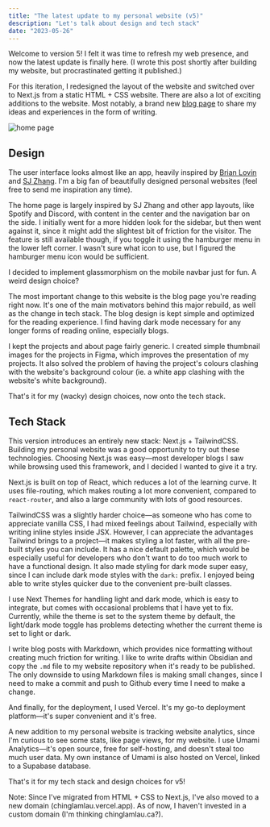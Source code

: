 ```yaml
---
title: "The latest update to my personal website (v5)"
description: "Let's talk about design and tech stack"
date: "2023-05-26"
---
```

Welcome to version 5! I felt it was time to refresh my web presence, and now the latest update is finally here. (I wrote this post shortly after building my website, but procrastinated getting it published.)

For this iteration, I redesigned the layout of the website and switched over to Next.js from a static HTML + CSS website. There are also a lot of exciting additions to the website. Most notably, a brand new [blog page](/writing) to share my ideas and experiences in the form of writing.

![home page](/images/writing/v5/home.png)

## Design

The user interface looks almost like an app, heavily inspired by [Brian Lovin](https://brianlovin.com/) and [SJ Zhang](https://www.sj.land/). I'm a big fan of beautifully designed personal websites (feel free to send me inspiration any time).

The home page is largely inspired by SJ Zhang and other app layouts, like Spotify and Discord, with content in the center and the navigation bar on the side. I initially went for a more hidden look for the sidebar, but then went against it, since it might add the slightest bit of friction for the visitor. The feature is still available though, if you toggle it using the hamburger menu in the lower left corner. I wasn't sure what icon to use, but I figured the hamburger menu icon would be sufficient.

I decided to implement glassmorphism on the mobile navbar just for fun. A weird design choice?

The most important change to this website is the blog page you're reading right now. It's one of the main motivators behind this major rebuild, as well as the change in tech stack. The blog design is kept simple and optimized for the reading experience. I find having dark mode necessary for any longer forms of reading online, especially blogs.

I kept the projects and about page fairly generic. I created simple thumbnail images for the projects in Figma, which improves the presentation of my projects. It also solved the problem of having the project's colours clashing with the website's background colour (ie. a white app clashing with the website's white background).

That's it for my (wacky) design choices, now onto the tech stack.

## Tech Stack

This version introduces an entirely new stack: Next.js + TailwindCSS. Building my personal website was a good opportunity to try out these technologies. Choosing Next.js was easy—most developer blogs I saw while browsing used this framework, and I decided I wanted to give it a try.

Next.js is built on top of React, which reduces a lot of the learning curve. It uses file-routing, which makes routing a lot more convenient, compared to `react-router`, and also a large community with lots of good resources. 

TailwindCSS was a slightly harder choice—as someone who has come to appreciate vanilla CSS, I had mixed feelings about Tailwind, especially with writing inline styles inside JSX. However, I can appreciate the advantages Tailwind brings to a project—it makes styling a lot faster, with all the pre-built styles you can include. It has a nice default palette, which would be especially useful for developers who don't want to do too much work to have a functional design. It also made styling for dark mode super easy, since I can include dark mode styles with the `dark:` prefix. I enjoyed being able to write styles quicker due to the convenient pre-built classes.

I use Next Themes for handling light and dark mode, which is easy to integrate, but comes with occasional problems that I have yet to fix. Currently, while the theme is set to the system theme by default, the light/dark mode toggle has problems detecting whether the current theme is set to light or dark.

I write blog posts with Markdown, which provides nice formatting without creating much friction for writing. I like to write drafts within Obsidian and copy the `.md` file to my website repository when it's ready to be published. The only downside to using Markdown files is making small changes, since I need to make a commit and push to Github every time I need to make a change.

And finally, for the deployment, I used Vercel. It's my go-to deployment platform—it's super convenient and it's free. 

A new addition to my personal website is tracking website analytics, since I'm curious to see some stats, like page views, for my website. I use Umami Analytics—it's open source, free for self-hosting, and doesn't steal too much user data. My own instance of Umami is also hosted on Vercel, linked to a Supabase database.

That's it for my tech stack and design choices for v5!

Note: Since I've migrated from HTML + CSS to Next.js, I've also moved to a new domain (chinglamlau.vercel.app). As of now, I haven't invested in a custom domain (I'm thinking chinglamlau.ca?).


